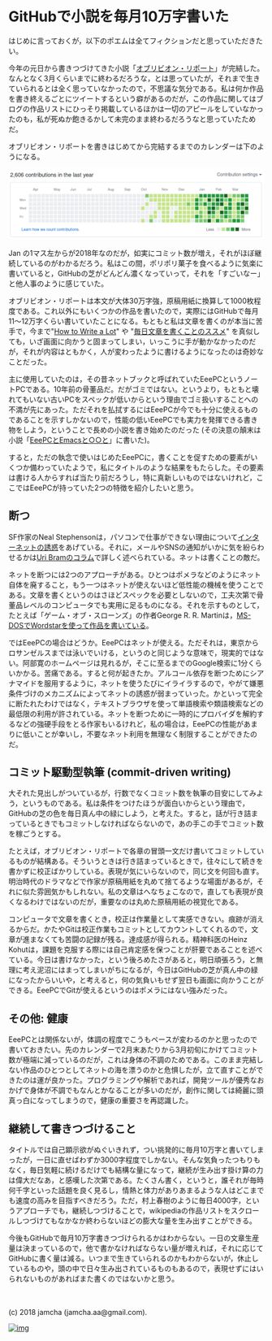 # GitHubで小説を毎月10万字書いた

はじめに言っておくが，以下のポエムは全てフィクションだと思っていただきたい。  

今年の元日から書きつづけてきた小説「[オブリビオン・リポート](https://jamcha-aa.gitbooks.io/oblivionreports/content/)」が完結した。なんとなく3月くらいまでに終わるだろうな，とは思っていたが，それまで生きていられるとは全く思っていなかったので，不思議な気分である。私は何か作品を書き終えるごとにツイートするという癖があるのだが，この作品に関してはブログの作品リストにひっそり掲載しているほかは一切のアピールをしていなかったのも，私が死ぬか飽きるかして未完のまま終わるだろうなと思っていたためだ。  

オブリビオン・リポートを書きはじめてから完結するまでのカレンダーは下のようになる。  

![contribution-graph](./gitbook/images/2018-03-29-01.png)  

Jan の1マス左からが2018年なのだが，如実にコミット数が増え，それがほぼ継続しているのがわかるだろう。私はこの間，ポリポリ菓子を食べるように気楽に書いていると，GitHubの芝がどんどん濃くなっていって，それを「すごいなー」と他人事のように感じていた。  

オブリビオン・リポートは本文が大体30万字強，原稿用紙に換算して1000枚程度である。これ以外にもいくつかの作品を書いたので，実際にはGitHubで毎月11〜12万字くらい書いていたことになる。もともと私は文章を書くのが本当に苦手で，今まで"[How to Write a Lot](http://www.apa.org/pubs/books/4441010.aspx)" や "[毎日文章を書くことのススメ](https://postd.cc/write-everyday/)" を真似しても，いざ画面に向かうと固まってしまい，いっこうに手が動かなかったのだが，それが内容はともかく，人が変わったように書けるようになったのは奇妙なことだった。  

主に使用していたのは，その昔ネットブックと呼ばれていたEeePCというノートPCである。10年前の骨董品だ。だがゴミではない。というより，もともと壊れてもいない古いPCをスペックが低いからという理由でゴミ扱いすることへの不満が先にあった。ただそれを払拭するにはEeePCが今でも十分に使えるものであることを示すしかないので，性能の低いEeePCでも実力を発揮できる書き物をしよう，ということで長めの小説を書き始めたのだった (その決意の顛末は小説「[EeePCとEmacsと○○と](https://jamcha-aa.gitbooks.io/eeepc/content/)」に書いた)。  

すると，ただの執念で使いはじめたEeePCに，書くことを促すための要素がいくつか備わっていたようで，私にタイトルのような結果をもたらした。その要素は書ける人からすれば当たり前だろうし，特に真新しいものではないけれど，ここではEeePCが持っていた2つの特徴を紹介したいと思う。  

## 断つ

SF作家のNeal Stephensonは，パソコンで仕事ができない理由について[インターネットの誘惑](https://www.reddit.com/r/Fantasy/comments/vdt11/i_am_neal_stephenson_author_geek_and_now_sword/c53nsh5/)をあげている。それに，メールやSNSの通知がいかに気を紛らわせるかは[Uri Bramのコラム](https://postd.cc/do-not-disturb/)で詳しく述べられている。ネットは書くことの敵だ。  

ネットを断つには2つのアプローチがある。ひとつはポメラなどのようにネット自体を廃すること，もう一つはネットが使えないほど低性能の機械を使うことである。文章を書くというのはさほどスペックを必要としないので，工夫次第で骨董品レベルのコンピュータでも実用に足るものになる。それを示すものとして，たとえば「ゲーム・オブ・スローンズ」の作者George R. R. Martinは，[MS-DOSでWordstarを使って作品を書いている](https://www.youtube.com/watch?v%3DX5REM-3nWHg)。  

ではEeePCの場合はどうか。EeePCはネットが使える。ただそれは，東京からロサンゼルスまでは泳いでいける，というのと同じような意味で，現実的ではない。阿部寛のホームページは見れるが，そこに至るまでのGoogle検索に1分くらいかかる。苦痛である。すると何が起きたか。アルコール依存を断つためにシアナマイドを服用するように，ネットを使うたびにイライラするので，やがて嫌悪条件づけのメカニズムによってネットの誘惑が弱まっていった。かといって完全に断たれたわけではなく，テキストブラウザを使って単語検索や類語検索などの最低限の利用が許されている。ネットを断つために一時的にプロバイダを解約するなどの強硬手段をとる作家もいるけれど，私の場合は，EeePCの性能があまりに低いことが幸いし，不要なネット利用を無理なく制限することができたのだ。  

## コミット駆動型執筆 (commit-driven writing)

大それた見出しがついているが，行数でなくコミット数を執筆の目安にしてみよう，というものである。私は条件をつけたほうが面白いからという理由で，GitHubの芝の色を毎日真ん中の緑にしよう，と考えた。すると，話が行き詰まっているときでもコミットしなければならないので，あの手この手でコミット数を稼ごうとする。  

たとえば，オブリビオン・リポートで各章の冒頭一文だけ書いてコミットしているものが結構ある。そういうときは行き詰まっているときで，往々にして続きを書かずに校正ばかりしている。表現が気にいらないので，同じ文を何回も直す。明治時代のドラマなどで作家が原稿用紙を丸めて捨てるような場面があるが，それに似た雰囲気かもしれない。私の文章はへなちょこなので，直しても表現が良くなるわけではないのだが，重要なのは丸めた原稿用紙の視覚化である。  

コンピュータで文章を書くとき，校正は作業量として実感できない。痕跡が消えるからだ。かたやGitは校正作業もコミットとしてカウントしてくれるので，文章が進まなくても苦闘の記録が残る。達成感が得られる。精神科医のHeinz Kohutは，課題を克服する際には自己肯定感を保つことが肝要であることを述べている。今日は書けなかった，という後ろめたさがあると，明日頑張ろう，と無理に考え泥沼にはまってしまいがちになるが，今日はGitHubの芝が真ん中の緑になったからいいや，と考えると，何の気負いもせず翌日も画面に向かうことができる。EeePCでGitが使えるというのはポメラにはない強みだった。  

## その他: 健康

EeePCとは関係ないが，体調の程度でこうもペースが変わるのかと思ったので書いておきたい。先のカレンダーで2月末あたりから3月初旬にかけてコミット数が極端に減っているのだが，これは身体の不調のためである。このまま完結しない作品のひとつとしてネットの海を漂うのかと危惧したが，立て直すことができたのは運が良かった。プログラミングや解析であれば，開発ツールが優秀なおかげで身体が不調でもなんとかなることが多いのだが，創作に関しては綺麗に頭真っ白になってしまうので，健康の重要さを再認識した。  

## 継続して書きつづけること

タイトルでは自己顕示欲がぬぐいきれず，つい挑発的に毎月10万字と書いてしまったが，一日に直せばわずか3000字程度でしかない。そんな気負ったつもりもなく，毎日気軽に続けるだけでも結構な量になって，継続が生み出す掛け算の力は偉大だなあ，と感嘆した次第である。たくさん書く，というと，誰それが毎時何千字といった話題を良く見るし，情熱と体力がありあまるような人はどこまでも速度の高みを目指すべきだろう。ただ，村上春樹のように毎日4000字，というアプローチでも，継続しつづけることで，wikipediaの作品リストをスクロールしつづけてもなかなか終わらないほどの膨大な量を生み出すことができる。  

今後もGitHubで毎月10万字書きつづけられるかはわからない。一日の文章生産量は決まっているので，他で書かなければならない量が増えれば，それに応じてGitHubに書く量は減る。いつまで生きていられるのかもわからないが，休止しているものや，頭の中で日々生み出されているものもあるので，表現せずにはいられないものがあればまた書くのではないかと思う。  

<br>  
<br>  
(c) 2018 jamcha (jamcha.aa@gmail.com).  

[![img](http://i.creativecommons.org/l/by-sa/4.0/88x31.png)](http://creativecommons.org/licenses/by-sa/4.0/deed)